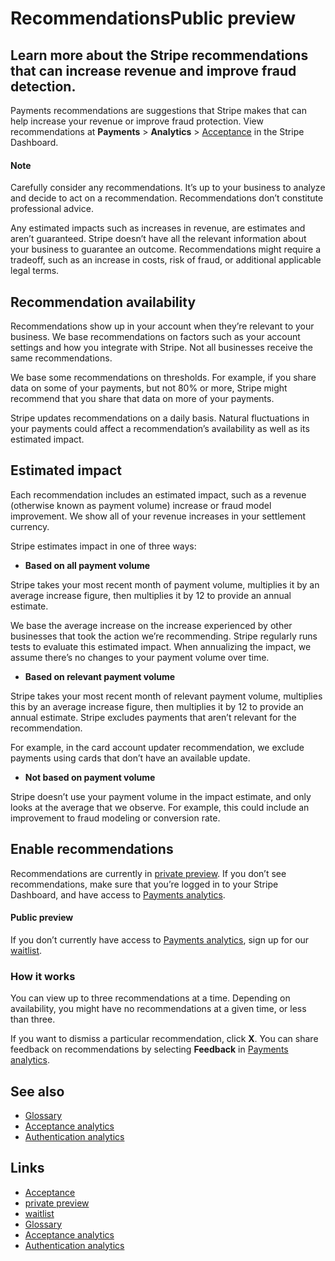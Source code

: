 # RecommendationsPublic preview

## Learn more about the Stripe recommendations that can increase revenue and improve fraud detection.

Payments recommendations are suggestions that Stripe makes that can help
increase your revenue or improve fraud protection. View recommendations at
**Payments** > **Analytics** >
[Acceptance](https://dashboard.stripe.com/acceptance) in the Stripe Dashboard.

#### Note

Carefully consider any recommendations. It’s up to your business to analyze and
decide to act on a recommendation. Recommendations don’t constitute professional
advice.

Any estimated impacts such as increases in revenue, are estimates and aren’t
guaranteed. Stripe doesn’t have all the relevant information about your business
to guarantee an outcome. Recommendations might require a tradeoff, such as an
increase in costs, risk of fraud, or additional applicable legal terms.

## Recommendation availability

Recommendations show up in your account when they’re relevant to your business.
We base recommendations on factors such as your account settings and how you
integrate with Stripe. Not all businesses receive the same recommendations.

We base some recommendations on thresholds. For example, if you share data on
some of your payments, but not 80% or more, Stripe might recommend that you
share that data on more of your payments.

Stripe updates recommendations on a daily basis. Natural fluctuations in your
payments could affect a recommendation’s availability as well as its estimated
impact.

## Estimated impact

Each recommendation includes an estimated impact, such as a revenue (otherwise
known as payment volume) increase or fraud model improvement. We show all of
your revenue increases in your settlement currency.

Stripe estimates impact in one of three ways:

- **Based on all payment volume**

Stripe takes your most recent month of payment volume, multiplies it by an
average increase figure, then multiplies it by 12 to provide an annual estimate.

We base the average increase on the increase experienced by other businesses
that took the action we’re recommending. Stripe regularly runs tests to evaluate
this estimated impact. When annualizing the impact, we assume there’s no changes
to your payment volume over time.
- **Based on relevant payment volume**

Stripe takes your most recent month of relevant payment volume, multiplies this
by an average increase figure, then multiplies it by 12 to provide an annual
estimate. Stripe excludes payments that aren’t relevant for the recommendation.

For example, in the card account updater recommendation, we exclude payments
using cards that don’t have an available update.
- **Not based on payment volume**

Stripe doesn’t use your payment volume in the impact estimate, and only looks at
the average that we observe. For example, this could include an improvement to
fraud modeling or conversion rate.

## Enable recommendations

Recommendations are currently in [private
preview](https://docs.stripe.com/release-phases). If you don’t see
recommendations, make sure that you’re logged in to your Stripe Dashboard, and
have access to [Payments analytics](https://dashboard.stripe.com/acceptance).

#### Public preview

If you don’t currently have access to [Payments
analytics](https://dashboard.stripe.com/acceptance), sign up for our
[waitlist](https://docs.stripe.com/payments/analytics).

### How it works

You can view up to three recommendations at a time. Depending on availability,
you might have no recommendations at a given time, or less than three.

If you want to dismiss a particular recommendation, click **X**. You can share
feedback on recommendations by selecting **Feedback** in [Payments
analytics](https://dashboard.stripe.com/acceptance).

## See also

- [Glossary](https://docs.stripe.com/payments/analytics/glossary)
- [Acceptance analytics](https://docs.stripe.com/payments/analytics/acceptance)
- [Authentication
analytics](https://docs.stripe.com/payments/analytics/authentication)

## Links

- [Acceptance](https://dashboard.stripe.com/acceptance)
- [private preview](https://docs.stripe.com/release-phases)
- [waitlist](https://docs.stripe.com/payments/analytics)
- [Glossary](https://docs.stripe.com/payments/analytics/glossary)
- [Acceptance analytics](https://docs.stripe.com/payments/analytics/acceptance)
- [Authentication
analytics](https://docs.stripe.com/payments/analytics/authentication)
